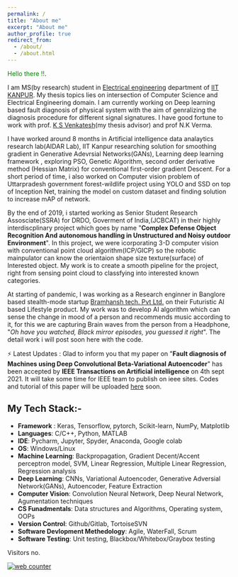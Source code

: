 ```yaml
---
permalink: /
title: "About me"
excerpt: "About me"
author_profile: true
redirect_from: 
  - /about/
  - /about.html
---
```


<span style="color:green">Hello there !!</span>.

I am MS(by research) student in [Electrical engineering](https://www.iitk.ac.in/ee/pg-students-stream-wise-list#caa) department of [IIT KANPUR](https://www.iitk.ac.in/). My thesis topics lies on intersection of Computer Science and Electrical Engineering domain. I am currently working on Deep learning based fault diagnosis of physical system with the aim of genralizing the diagnosis procedure for different signal signatures. I have good fortune to work with  prof. [K S Venkatesh](http://home.iitk.ac.in/~venkats/)(my thesis advisor) and prof N.K Verma.

I have worked around 8 months in Artificial intelligence data analaytics research lab(AIDAR Lab), IIT Kanpur researching solution for smoothing gradient in Generative Adevrsial Networks(GANs), Learning deep learning framework , exploring PSO, Genetic Algorithm, second order derivative method (Hessian Matrix) for conventional first-order gradient Descent. For a short period of time, i also worked on Computer vision problem of Uttarpradesh government forest-wildlife project using YOLO and SSD on top of Inception Net, training the model on custom dataset and finding solution to increase mAP of network.

By the end of 2019, i started working as Senior Student Research Assosciate(SSRA) for DRDO, Goverment of India,(JCBCAT) in their highly interdiscplinary project which goes by name "__Complex Defense Object Recognition And autonomous handling in Unstructured and Noisy outdoor Environment__". In this project, we were icorporating 3-D computer vision with conventional point cloud algorithm(ICP/GICP) so the robotic mainpulator can know the orientaion shape size texture(surface) of Interested object. My work is to create a smooth pipeline for the project, right from sensing point cloud to classfying into interested known categories.

At starting of pandemic, I was working as a Research enginner in Banglore based stealth-mode startup [Bramhansh tech. Pvt Ltd.](https://bramhansh.in/) on their Futuristic AI based Lifestyle product. My work was to develop AI algorithm which can sense the change in mood of a person and recommends music according to it, for this we are capturing Brain waves from the person from a Headphone,  "<em>Oh have you watched, Black mirror episodes, you guessed it right</em>". The detail work i will post soon here with the code. 

⚡ Latest Updates : Glad to inform you that my paper on "__Fault diagnosis of Machines using Deep Convolutional Beta-Variational Autoencoder__" has been accepted by __IEEE Transactions on Artificial intelligence__ on 4th sept 2021. It will take some time for IEEE team to publish on ieee sites. Codes and tutorial of this paper will be uploaded [here](https://github.com/gauravkr0071/beta-VAE) soon.

## __My Tech Stack:-__ 
- __Framework__ : Keras, Tensorflow, pytorch, Scikit-learn, NumPy, Matplotlib
- __Languages__: C/C++, Python, MATLAB
- __IDE__: Pycharm, Jupyter, Spyder, Anaconda, Google colab
- __OS__: Windows/Linux
- __Machine Learning__: Backpropagation, Gradient Decent/Accent perceptron model, SVM, Linear Regression, Multiple Linear Regression, Regression analysis 
- __Deep Learning__: CNNs, Variational Autoencoder, Generative Adversial Network(GANs), Autoencoder, Feature Extraction
- __Computer Vision__: Convolution Neural Network, Deep Neural Network, Agumentation techniques
- __CS Funadmentals__: Data structures and Algorithms, Operating system, OOPs
- __Version Control__: Github/Gitlab, TortoiseSVN
- __Software Devlopment Methedology__: Agile, WaterFall, Scrum
- __Software Testing__: Unit testing, Blackbox/Whitebox/Graybox testing 





Visitors no.
<!-- hitwebcounter Code START -->
<a href="https://www.hitwebcounter.com" target="_blank">
<img src="https://hitwebcounter.com/counter/counter.php?page=7790206&style=0010&nbdigits=6&type=page&initCount=50" title="Free Counter" Alt="web counter"   border="0" /></a>   

<script data-name="BMC-Widget" data-cfasync="false" src="https://cdnjs.buymeacoffee.com/1.0.0/widget.prod.min.js" data-id="vagt" data-description="Support me on Buy me a coffee!" data-message="" data-color="#FF5F5F" data-position="Right" data-x_margin="18" data-y_margin="18"></script>

